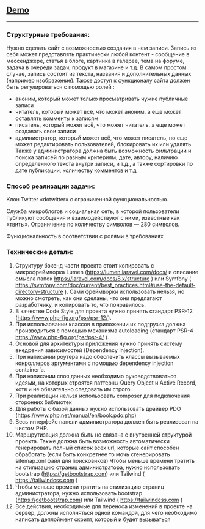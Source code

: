 
## [Demo](https://45.9.41.41/) 

***

### Структурные требования:
Нужно сделать сайт с возможностью создания в нем записи. Запись из себя может представлять практически любой контент - сообщение в мессенджере, статья в блоге, картинка в галерее, тема на форуме, задача в очереди задач, продукт в магазине и т.д. В самом простом случае, запись состоит из текста, названия и дополнительных данных (например изображение). Также доступ к функционалу сайта должен быть регулироваться с помощью ролей :
- аноним, который может только просматривать чужие публичные записи
- читатель, который может всё, что может аноним, а еще может оставлять комменты к записям
- писатель, который может всё, что может читатель, а еще может создавать свои записи
- администратор, который может всё, что может писатель, но еще может редактировать пользователей, блокировать их или удалять.
Также у администратора должна быть возможность фильтрации и поиска записей по разным критериям, дате, автору, наличию определенного текста внутри записи, и т.д., а также сортировки по дате публикации, количеству комментов и т.д

### Способ реализации задачи:

Клон Twitter «dotwitter» с ограниченной функциональностью.

Служба микроблогов и социальная сеть, в которой пользователи публикуют сообщения и взаимодействуют с ними, известные как «твиты». Ограничение по количеству символов — 280 символов.

Функциональность в соответствии с ролями в требованиях

### Технические детали:
1. Структуру бэкенд части проекта стоит копировать с микрофреймворка Lumen (https://lumen.laravel.com/docs/ и описание смысла папок https://laravel.com/docs/8.x/structure ) или Symfony ( https://symfony.com/doc/current/best_practices.html#use-the-default-directory-structure ). Сами фреймворки использовать нельзя, но можно смотреть, как они сделаны, что они предлагают разработчику, и копировать то, что понравилось.
2. В качестве Code Style для проекта нужно принять стандарт PSR-12 (https://www.php-fig.org/psr/psr-12/). 
3. При использовании классов в приложении их подгрузка должна производиться с помощью механизма autoloading (стандарт PSR-4 https://www.php-fig.org/psr/psr-4/ ). 
4. Основой для архитектуры приложения нужно принять систему внедрения зависимостей (Dependency Injection).
5. При написании роутера надо обеспечить классы вызываемых конроллеров аргументами с помощью dependency injection container’а.
6. При написании слоя данных необходимо руководствоваться идеями, на которых строятся паттерны Query Object и Active Record, хотя и не обязательно следовать им строго. 
7. При реализации нельзя использовать composer для подключения сторонних библиотек 
8. Для работы с базой данных нужно использовать драйвер PDO (https://www.php.net/manual/en/book.pdo.php)
9. Весь интерфейс панели администратора должен быть реализован на чистом PHP.
10. Маршрутизация должна быть не связана с внутренней структурой проекта. Также должна быть возможность автоматически генерировать полный список всех url, которые сайт способен обработать (если быть конкретнее то мочь сгенерировать sitemap.xml файл для поисковиков)
Чтобы меньше времени тратить на стилизацию страниц администратора, нужно использовать bootstrap (https://getbootstrap.com) или Tailwind ( https://tailwindcss.com )
11. Чтобы меньше времени тратить на стилизацию страниц администратора, нужно использовать bootstrap (https://getbootstrap.com) или Tailwind ( https://tailwindcss.com )
12. Все действия, необходимые для переноса изменений в проекте на сервер, должны исполняться одной командой, для чего необходимо написать деплоймент скрипт, который и будет вызываться

